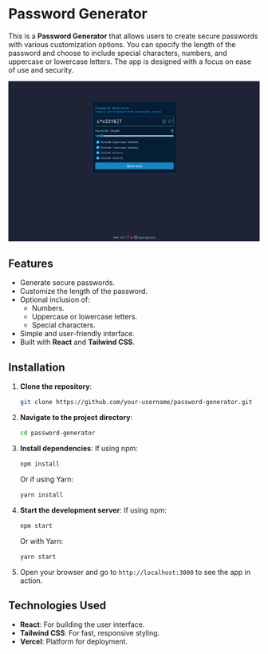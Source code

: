 # Password Generator

This is a **Password Generator** that allows users to create secure passwords with various customization options. You can specify the length of the password and choose to include special characters, numbers, and uppercase or lowercase letters. The app is designed with a focus on ease of use and security.

![cover](/public/cover.png)

## Features

- Generate secure passwords.
- Customize the length of the password.
- Optional inclusion of:
  - Numbers.
  - Uppercase or lowercase letters.
  - Special characters.
- Simple and user-friendly interface.
- Built with **React** and **Tailwind CSS**.

## Installation

1. **Clone the repository**:

   ```bash
   git clone https://github.com/your-username/password-generator.git
   ```

2. **Navigate to the project directory**:

   ```bash
   cd password-generator
   ```

3. **Install dependencies**:
   If using npm:

   ```bash
   npm install
   ```

   Or if using Yarn:

   ```bash
   yarn install
   ```

4. **Start the development server**:
   If using npm:

   ```bash
   npm start
   ```

   Or with Yarn:

   ```bash
   yarn start
   ```

5. Open your browser and go to `http://localhost:3000` to see the app in action.

## Technologies Used

- **React**: For building the user interface.
- **Tailwind CSS**: For fast, responsive styling.
- **Vercel**: Platform for deployment.
